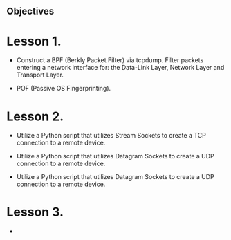 
## Objectives

# Lesson 1. 

 - Construct a BPF (Berkly Packet Filter) via tcpdump. Filter packets entering a network interface for: the Data-Link Layer, Network Layer and Transport Layer.

- POF (Passive OS Fingerprinting).   

# Lesson 2. 

- Utilize a Python script that utilizes Stream Sockets to create a TCP connection to a remote device.

- Utilize a Python script that utilizes Datagram Sockets to create a UDP connection to a remote device.

 - Utilize a Python script that utilizes Datagram Sockets to create a UDP connection to a remote device.

# Lesson 3.

- 